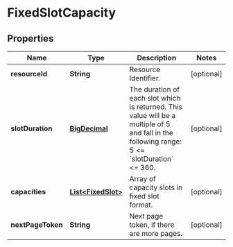 
# FixedSlotCapacity

## Properties
Name | Type | Description | Notes
------------ | ------------- | ------------- | -------------
**resourceId** | **String** | Resource Identifier. |  [optional]
**slotDuration** | [**BigDecimal**](BigDecimal.md) | The duration of each slot which is returned. This value will be a multiple of 5 and fall in the following range: 5 &lt;&#x3D; &#x60;slotDuration&#x60; &lt;&#x3D; 360. |  [optional]
**capacities** | [**List&lt;FixedSlot&gt;**](FixedSlot.md) | Array of capacity slots in fixed slot format. |  [optional]
**nextPageToken** | **String** | Next page token, if there are more pages. |  [optional]



